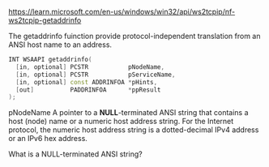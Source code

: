 https://learn.microsoft.com/en-us/windows/win32/api/ws2tcpip/nf-ws2tcpip-getaddrinfo

The getaddrinfo fuinction provide protocol-independent translation from an ANSI host name to an address.


```c++
INT WSAAPI getaddrinfo(
  [in, optional] PCSTR           pNodeName,
  [in, optional] PCSTR           pServiceName,
  [in, optional] const ADDRINFOA *pHints,
  [out]          PADDRINFOA      *ppResult
);
```

pNodeName
	A pointer to a **NULL**-terminated ANSI string that contains a host (node) name or a numeric host address string. For the Internet protocol, the numeric host address string is a dotted-decimal IPv4 address or an IPv6 hex address.

What is a NULL-terminated ANSI string?